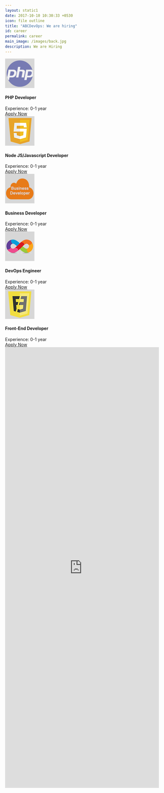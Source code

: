 ```yaml
---
layout: static1 
date: 2017-10-10 10:30:33 +0530
icon: file outline
title: "ABCDevOps: We are hiring"
id: career
permalink: career
main_image: /images/back.jpg
description: We are Hiring
---
```

<div class="career_list inner-content-page">
    <div class="ui container">
        <div class="ui grid">
            <div class="sixteen wide column">
                <div class="box">
                    <div class="img-box">
                        <a href="#">
                            <img src="images/php-hiring.png" width="96" height="96" alt="" class="avatar avatar-96 wp-user-avatar wp-user-avatar-96 photo avatar-default">
                        </a>
                    </div>
                    <div class="middle-text">
                            <h4>
                                PHP Developer
                            </h4>
                            <span>
                                Experience: 0-1 year
                            </span>
                    </div>
                    <div class="right-button">
                        <a href="#career-form" class="button">Apply Now</a>
                    </div>
                </div>
                <div class="box">
                    <div class="img-box">
                        <a href="#">
                            <img src="images/js-hiring.png" width="96" height="96" alt="" class="avatar avatar-96 wp-user-avatar wp-user-avatar-96 photo avatar-default">
                        </a>
                    </div>
                    <div class="middle-text">
                            <h4>
                                Node JS/Javascript Developer
                            </h4>
                            <span>
                                Experience: 0-1 year
                            </span>
                    </div>
                    <div class="right-button">
                        <a href="#career-form" class="button">Apply Now</a>
                    </div>
                </div>
                <div class="box">
                    <div class="img-box">
                        <a href="#">
                            <img src="images/business-developer-hiring.png" width="96" height="96" alt="" class="avatar avatar-96 wp-user-avatar wp-user-avatar-96 photo avatar-default">
                        </a>
                    </div>
                    <div class="middle-text">
                            <h4>
                                Business Developer
                            </h4>
                            <span>
                                Experience: 0-1 year
                            </span>
                    </div>
                    <div class="right-button">
                        <a href="#career-form" class="button">Apply Now</a>
                    </div>
                </div>
                <div class="box">
                    <div class="img-box">
                        <a href="#">
                            <img src="images/devops-engineer-hiring.png" width="96" height="96" alt="" class="avatar avatar-96 wp-user-avatar wp-user-avatar-96 photo avatar-default">
                        </a>
                    </div>
                    <div class="middle-text">
                            <h4>
                                DevOps Engineer
                            </h4>
                            <span>
                                Experience: 0-1 year
                            </span>
                    </div>
                    <div class="right-button">
                        <a href="#career-form" class="button">Apply Now</a>
                    </div>
                </div>
                <div class="box">
                    <div class="img-box">
                        <a href="#">
                            <img src="images/frontend-hiring.png" width="96" height="96" alt="" class="avatar avatar-96 wp-user-avatar wp-user-avatar-96 photo avatar-default">
                        </a>
                    </div>
                    <div class="middle-text">
                            <h4>
                                Front-End Developer
                            </h4>
                            <span>
                                Experience: 0-1 year
                            </span>
                    </div>
                    <div class="right-button">
                        <a href="#career-form" class="button">Apply Now</a>
                    </div>
                </div>
            </div>    
        </div>
    </div>
</div>
<div class="formsec" id="career-form">
    <div class="ui centered grid ">
        <div class="ten wide computer sixteen wide mobile column center aligned form-bg how-form">
            <iframe src="https://docs.google.com/forms/d/e/1FAIpQLSe4UWC7cqpvylV56j4U-_slXyJuzjoYRCm2viR8U6r2XC5vNw/viewform?embedded=true" height="1437" frameborder="0" marginheight="0" marginwidth="0" style="width:100%; max-width:700px;">Loading...</iframe>
        </div>
    </div>
</div>